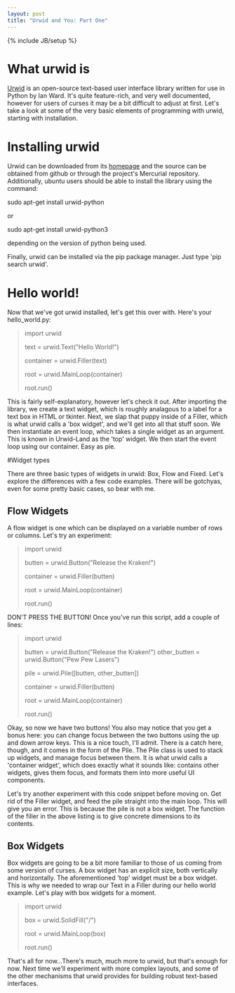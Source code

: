```yaml
---
layout: post
title: "Urwid and You: Part One"
---
```

{% include JB/setup %}

# What urwid is

   [Urwid](http://excess.org/urwid/) is an open-source text-based user interface library written for use in Python by Ian Ward. It's quite feature-rich, and very well documented, however for users of curses it may be a bit difficult to adjust at first. Let's take a look at some of the very basic elements of programming with urwid, starting with installation.
 
# Installing urwid

   Urwid can be downloaded from its [homepage](http://excess.org/urwid/) and the source can be obtained from github or through the project's Mercurial repository. Additionally, ubuntu users should be able to install the library using the command:

   sudo apt-get install urwid-python

or

   sudo apt-get install urwid-python3

depending on the version of python being used.

Finally, urwid can be installed via the pip package manager. Just type 'pip search urwid'.

# Hello world!

   Now that we've got urwid installed, let's get this over with. Here's your hello_world.py:

>   import urwid
>
>   text = urwid.Text("Hello World!")
>
>   container = urwid.Filler(text)
>
>   root = urwid.MainLoop(container)
>
>   root.run()

   This is fairly self-explanatory, however let's check it out. After importing the library, we create a text widget, which is roughly analagous to a label for a text box in HTML or tkinter.  Next, we slap that puppy inside of a Filler, which is what urwid calls a 'box widget', and we'll get into all that stuff soon. We then instantiate an event loop, which takes a single widget as an argument. This is known in Urwid-Land as the 'top' widget. We then start the event loop using our container. Easy as pie.

#Widget types

   There are three basic types of widgets in urwid: Box, Flow and Fixed. Let's explore the differences with a few code examples. There will be gotchyas, even for some pretty basic cases, so bear with me.

## Flow Widgets

   A flow widget is one which can be displayed on a variable number of rows or columns. Let's try an experiment:

>   import urwid
>
>   butten = urwid.Button("Release the Kraken!")
>
>   container = urwid.Filler(butten)
>
>   root = urwid.MainLoop(container)   
>
>   root.run()

DON'T PRESS THE BUTTON!  Once you've run this script, add a couple of lines:

>   import urwid
>
>   butten = urwid.Button("Release the Kraken!")
>   other_butten = urwid.Button("Pew Pew Lasers")
>
>   pile = urwid.Pile(\[butten, other_butten\])
>
>   container = urwid.Filler(butten)
>
>   root = urwid.MainLoop(container)
>
>   root.run()


Okay, so now we have two buttons! You also may notice that you get a bonus here: you can change focus between the two buttons using the up and down arrow keys. This is a nice touch, I'll admit. There is a catch here, though, and it comes in the form of the Pile.  The Pile class is used to stack up widgets, and manage focus between them. It is what urwid calls a 'container widget', which does exactly what it sounds like: contains other widgets, gives them focus, and formats them into more useful UI components. 

Let's try another experiment with this code snippet before moving on. Get rid of the Filler widget, and feed the pile straight into the main loop. This will give you an error. This is because the pile is not a box widget. The function of the filler in the above listing is to give concrete dimensions to its contents.

## Box Widgets

   Box widgets are going to be a bit more familiar to those of us coming from some version of curses. A box widget has an explicit size, both vertically and horizontally. The aforementioned 'top' widget must be a box widget. This is why we needed to wrap our Text in a Filler during our hello world example. Let's play with box widgets for a moment.

>   import urwid
>
>   box = urwid.SolidFill("/")
>
>   root = urwid.MainLoop(box)
>
>   root.run()

That's all for now...There's much, much more to urwid, but that's enough for now. Next time we'll experiment with more complex layouts, and some of the other mechanisms that urwid provides for building robust text-based interfaces.


